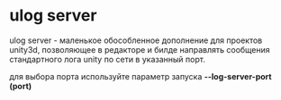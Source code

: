 # ulog server

ulog server - маленькое обособленное дополнение для проектов unity3d, позволяющее в редакторе и билде
направлять сообщения стандартного лога unity по сети в указанный порт.

для выбора порта используйте параметр запуска **--log-server-port (port)**